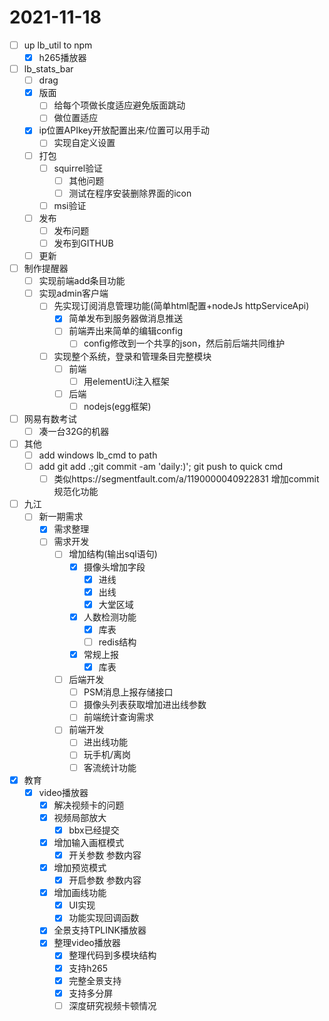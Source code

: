 # 2021-11-18
 - [ ] up lb_util to npm 
   - [x] h265播放器
 - [ ] lb_stats_bar
   - [ ] drag
   - [x] 版面
     - [ ] 给每个项做长度适应避免版面跳动
     - [ ] 做位置适应
   - [x] ip位置APIkey开放配置出来/位置可以用手动
     - [ ] 实现自定义设置
   - [ ] 打包
     - [ ] squirrel验证
       - [ ] 其他问题
       - [ ] 测试在程序安装删除界面的icon
     - [ ] msi验证
   - [ ] 发布
     - [ ] 发布问题
     - [ ] 发布到GITHUB
   - [ ] 更新
 - [ ] 制作提醒器
    - [ ] 实现前端add条目功能
     - [ ] 实现admin客户端
       - [ ] 先实现订阅消息管理功能(简单html配置+nodeJs httpServiceApi)
         - [x] 简单发布到服务器做消息推送
         - [ ] 前端弄出来简单的编辑config
           - [ ] config修改到一个共享的json，然后前后端共同维护
       - [ ] 实现整个系统，登录和管理条目完整模块
         - [ ] 前端
           - [ ] 用elementUi注入框架
         - [ ] 后端
           - [ ] nodejs(egg框架)
 - [ ] 网易有数考试
   - [ ] 凑一台32G的机器
 - [ ] 其他
   - [ ] add windows lb_cmd to path
   - [ ] add git add .;git commit -am 'daily:)'; git push   to quick cmd
     - [ ] 类似https://segmentfault.com/a/1190000040922831 增加commit规范化功能
 - [ ] 九江
   - [ ] 新一期需求
     - [x] 需求整理
     - [ ] 需求开发
       - [ ] 增加结构(输出sql语句)
         - [x] 摄像头增加字段
           - [x] 进线
           - [x] 出线
           - [x] 大堂区域
         - [x] 人数检测功能
           - [x] 库表
           - [ ] redis结构
         - [x] 常规上报
           - [x] 库表
       - [ ] 后端开发
         - [ ] PSM消息上报存储接口
         - [ ] 摄像头列表获取增加进出线参数
         - [ ] 前端统计查询需求
       - [ ] 前端开发
         - [ ] 进出线功能
         - [ ] 玩手机/离岗
         - [ ] 客流统计功能
 - [x] 教育
   - [x] video播放器
     - [x] 解决视频卡的问题
     - [x] 视频局部放大
       - [x] bbx已经提交
     - [x] 增加输入画框模式
       - [x] 开关参数 参数内容
     - [x] 增加预览模式
       - [x] 开启参数 参数内容
     - [x] 增加画线功能
       - [x] UI实现
       - [x] 功能实现回调函数
     - [x] 全景支持TPLINK播放器
     - [x] 整理video播放器
       - [x] 整理代码到多模块结构
       - [x] 支持h265
       - [x] 完整全景支持
       - [x] 支持多分屏
       - [ ] 深度研究视频卡顿情况